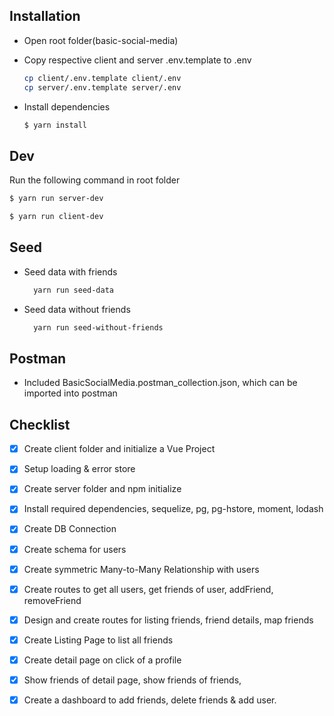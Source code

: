 ## Installation
- Open root folder(basic-social-media)
- Copy respective client and server .env.template to .env
  
  ```bash
  cp client/.env.template client/.env
  cp server/.env.template server/.env
  ```
- Install dependencies
  
  ```bash
  $ yarn install
  ```

## Dev

Run the following command in root folder
```bash
$ yarn run server-dev
```
```bash
$ yarn run client-dev
```

## Seed

- Seed data with friends 
  ```bash
    yarn run seed-data
  ```
- Seed data without friends
  ```bash
    yarn run seed-without-friends
  ```

## Postman
- Included BasicSocialMedia.postman_collection.json, which can be imported into postman

## Checklist

- [x] Create client folder and initialize a Vue Project
- [x] Setup loading & error store
- [x] Create server folder and npm initialize
- [x] Install required dependencies, sequelize, pg, pg-hstore, moment, lodash
- [x] Create DB Connection
- [x] Create schema for users
- [x] Create symmetric Many-to-Many Relationship with users
- [x] Create routes to get all users, get friends of user, addFriend, removeFriend
- [x] Design and create routes for listing friends, friend details, map friends
- [x] Create Listing Page to list all friends
- [x] Create detail page on click of a profile
- [x] Show friends of detail page, show friends of friends,
- [x] Create a dashboard to add friends, delete friends & add user.

